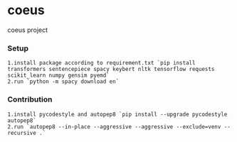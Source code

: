 # coeus
coeus project 

### Setup
    1.install package according to requirement.txt `pip install transformers sentencepiece spacy keybert nltk tensorflow requests scikit_learn numpy gensim pyemd`
    2.run `python -m spacy download en`
    
### Contribution
    1.install pycodestyle and autopep8 `pip install --upgrade pycodestyle autopep8`
    2.run `autopep8 --in-place --aggressive --aggressive --exclude=venv --recursive .`